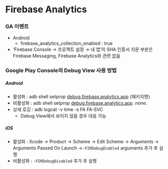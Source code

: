# Firebase Analytics

### GA 이벤트

- Android
    - firebase_analytics_collection_enabled : true
- ‘Firebase Console → 프로젝트 설정 → 내 앱’의 SHA 인증서 지문 부분은 Firebase Messaging, Firebase Analytics와 관련 없음

### Google Play Console의 Debug View 사용 방법

##### Android
- 활성화 : adb shell setprop [debug.firebase.analytics.app](http://debug.firebase.analyticsapp) {패키지명}
- 비활성화 : adb shell setprop [debug.firebase.analytics.app](http://debug.firebase.analyticsapp) .none.
- 상세 로깅 : adb logcat -v time -s FA FA-SVC
    - Debug View에서 보이지 않을 경우 대응 가능
##### iOS
- 활성화 : Xcode → Product → Scheme → Edit Scheme → Arguments → Arguments Passed On Launch →`-FIRDebugEnabled` arguments 추가 후 실행
- 비활성화 : `-FIRDebugDisabled` 추가 후 실행